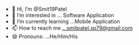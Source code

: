 - 👋 Hi, I’m @Smit19Patel
- 👀 I’m interested in ... Software Application
- 🌱 I’m currently learning ...Mobile Application
- 📫 How to reach me ...smitpatel.sp79@gmail.com
- 😄 Pronouns: ...He/Him/His

<!---
Smit19Patel/Smit19Patel is a ✨ special ✨ repository because its `README.md` (this file) appears on your GitHub profile.
You can click the Preview link to take a look at your changes.
--->
